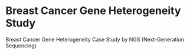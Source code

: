 # Breast Cancer Gene Heterogeneity Study
Breast Cancer Gene Heterogeneity Case Study by NGS (Next-Generation Sequencing)
